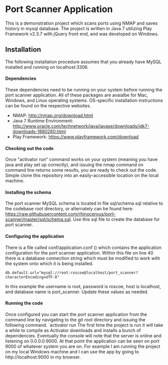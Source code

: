 # Port Scanner Application

This is a demonstration project which scans ports using NMAP and saves history in mysql database. The project is written in Java 7 utilizing Play Framework v2.3.7 with jQuery front end, and was developed on Windows. 

## Installation
The following installation procedure assumes that you already have MySQL installed and running on localhost:3306. 

#### Dependencies
These dependencies need to be running on your system before running the port scanner application. All of these packages are avaialbe for Mac, Windows, and Linux operating systems. OS-specific installation instructions can be found on the respective websites.

 * NMAP: http://nmap.org/download.html
 * Java 7 Runtime Environment: http://www.oracle.com/technetwork/java/javase/downloads/jdk7-downloads-1880260.html
 * Play Framework: https://www.playframework.com/download

#### Checking out the code
Once "activator run" command works on your system (meaning you have java and play set up correctly), and issuing the nmap command on command line returns some results, you are ready to check out the code. Simple clone this repository into an easily-accessible location on the local machine. 

#### Installing the schema
The port scanner MySQL schema is located in file sql/schema.sql relative to the codebase root directory, or alternately can be found here: https://raw.githubusercontent.com/rhinocerous/port-scanner/master/sql/schema.sql. Use this sql file to create the database for port scanner.

#### Configuring the application
There is a file called conf/application.conf () which contains the application configuration for the port scanner application. Within this file on line 40 there is a database connection string which must be modified to work with the system onto which it is being installed. 
```
db.default.url="mysql://root:roscoe@localhost/port_scanner?characterEncoding=UTF-8"
```
In this example the username is root, password is roscoe, host is localhost, and database name is port_scanner. Update these values as needed. 

#### Running the code
Once configured you can start the port scanner application from the command line by navigating to the git root directory and issuing the following command.
`activator run
The first time the project is run it will take a while to compile as Activator downloads and installs a bunch of dependencies. Eventually the console will note that the server is online and listening on 0.0.0.0:9000. At that point the application can be seen on port 9000 of whatever system you are on. For example I am running the project on my local Windows machine and I can use the app by going to http://localhost:9000 in my browser.


